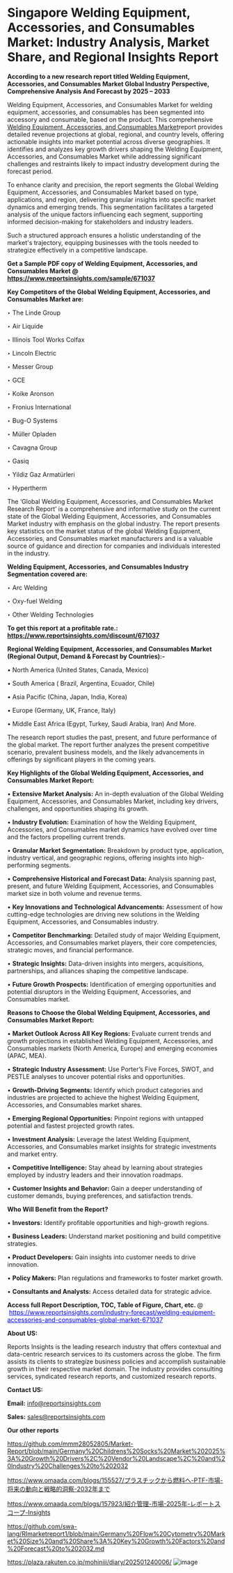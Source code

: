 # Singapore Welding Equipment, Accessories, and Consumables Market: Industry Analysis, Market Share, and Regional Insights Report

<strong>According to a new research report titled Welding Equipment, Accessories, and Consumables Market Global Industry Perspective, Comprehensive Analysis And Forecast by 2025 – 2033</strong>

Welding Equipment, Accessories, and Consumables Market for welding equipment, accessories, and consumables has been segmented into accessory and consumable, based on the product. This comprehensive <a href=https://www.reportsinsights.com/sample/671037>Welding Equipment, Accessories, and Consumables Market</a>report provides detailed revenue projections at global, regional, and country levels, offering actionable insights into market potential across diverse geographies. It identifies and analyzes key growth drivers shaping the Welding Equipment, Accessories, and Consumables Market while addressing significant challenges and restraints likely to impact industry development during the forecast period.

To enhance clarity and precision, the report segments the Global Welding Equipment, Accessories, and Consumables Market based on type, applications, and region, delivering granular insights into specific market dynamics and emerging trends. This segmentation facilitates a targeted analysis of the unique factors influencing each segment, supporting informed decision-making for stakeholders and industry leaders.

Such a structured approach ensures a holistic understanding of the market's trajectory, equipping businesses with the tools needed to strategize effectively in a competitive landscape.

<strong>Get a Sample PDF copy of Welding Equipment, Accessories, and Consumables Market </strong><strong>@<a href=https://www.reportsinsights.com/sample/671037 style=color:#0000ff;> https://www.reportsinsights.com/sample/671037</a></strong></font>

<strong>Key Competitors of the Global Welding Equipment, Accessories, and Consumables Market are:</strong>

‣ The Linde Group

‣ Air Liquide

‣ Illinois Tool Works Colfax

‣ Lincoln Electric

‣ Messer Group

‣ GCE

‣ Koike Aronson

‣ Fronius International

‣ Bug-O Systems

‣ Müller Opladen

‣ Cavagna Group

‣ Gasiq

‣ Yildiz Gaz Armatürleri

‣ Hypertherm

The ‘Global Welding Equipment, Accessories, and Consumables Market Research Report’ is a comprehensive and informative study on the current state of the Global Welding Equipment, Accessories, and Consumables Market industry with emphasis on the global industry. The report presents key statistics on the market status of the global Welding Equipment, Accessories, and Consumables market manufacturers and is a valuable source of guidance and direction for companies and individuals interested in the industry.

<strong>Welding Equipment, Accessories, and Consumables Industry Segmentation covered are:</strong>

‣ Arc Welding

‣ Oxy-fuel Welding

‣ Other Welding Technologies

<strong>To get this report at a profitable rate.: <a href=https://www.reportsinsights.com/discount/671037 style=color:#0000ff;>https://www.reportsinsights.com/discount/671037</a></strong></font>

<strong>Regional Welding Equipment, Accessories, and Consumables Market (Regional Output, Demand &amp; Forecast by Countries):-</strong>

• North America (United States, Canada, Mexico)

• South America ( Brazil, Argentina, Ecuador, Chile)

• Asia Pacific (China, Japan, India, Korea)

• Europe (Germany, UK, France, Italy)

• Middle East Africa (Egypt, Turkey, Saudi Arabia, Iran) And More.

The research report studies the past, present, and future performance of the global market. The report further analyzes the present competitive scenario, prevalent business models, and the likely advancements in offerings by significant players in the coming years.

<strong>Key Highlights of the Global Welding Equipment, Accessories, and Consumables Market Report:</strong>

• <strong>Extensive Market Analysis:</strong> An in-depth evaluation of the Global Welding Equipment, Accessories, and Consumables Market, including key drivers, challenges, and opportunities shaping its growth.

• <strong>Industry Evolution:</strong> Examination of how the Welding Equipment, Accessories, and Consumables market dynamics have evolved over time and the factors propelling current trends.

• <strong>Granular Market Segmentation:</strong> Breakdown by product type, application, industry vertical, and geographic regions, offering insights into high-performing segments.

• <strong>Comprehensive Historical and Forecast Data:</strong> Analysis spanning past, present, and future Welding Equipment, Accessories, and Consumables market size in both volume and revenue terms.

• <strong>Key Innovations and Technological Advancements:</strong> Assessment of how cutting-edge technologies are driving new solutions in the Welding Equipment, Accessories, and Consumables industry.

• <strong>Competitor Benchmarking:</strong> Detailed study of major Welding Equipment, Accessories, and Consumables market players, their core competencies, strategic moves, and financial performance.

• <strong>Strategic Insights:</strong> Data-driven insights into mergers, acquisitions, partnerships, and alliances shaping the competitive landscape.

• <strong>Future Growth Prospects:</strong> Identification of emerging opportunities and potential disruptors in the Welding Equipment, Accessories, and Consumables market.

<strong>Reasons to Choose the Global Welding Equipment, Accessories, and Consumables Market Report:</strong>

• <strong>Market Outlook Across All Key Regions:</strong> Evaluate current trends and growth projections in established Welding Equipment, Accessories, and Consumables markets (North America, Europe) and emerging economies (APAC, MEA).

• <strong>Strategic Industry Assessment:</strong> Use Porter’s Five Forces, SWOT, and PESTLE analyses to uncover potential risks and opportunities.

• <strong>Growth-Driving Segments:</strong> Identify which product categories and industries are projected to achieve the highest Welding Equipment, Accessories, and Consumables market shares.

• <strong>Emerging Regional Opportunities:</strong> Pinpoint regions with untapped potential and fastest projected growth rates.

• <strong>Investment Analysis:</strong> Leverage the latest Welding Equipment, Accessories, and Consumables market insights for strategic investments and market entry.

• <strong>Competitive Intelligence:</strong> Stay ahead by learning about strategies employed by industry leaders and their innovation roadmaps.

• <strong>Customer Insights and Behavior:</strong> Gain a deeper understanding of customer demands, buying preferences, and satisfaction trends.

<strong>Who Will Benefit from the Report?</strong>

• <strong>Investors:</strong> Identify profitable opportunities and high-growth regions.

• <strong>Business Leaders:</strong> Understand market positioning and build competitive strategies.

• <strong>Product Developers:</strong> Gain insights into customer needs to drive innovation.

• <strong>Policy Makers:</strong> Plan regulations and frameworks to foster market growth.

• <strong>Consultants and Analysts:</strong> Access detailed data for strategic advice.
</ul>
<strong>Access full Report Description, TOC, Table of Figure, Chart, etc. </strong>@  <a href=https://www.reportsinsights.com/industry-forecast/welding-equipment-accessories-and-consumables-global-market-671037 style=color:#0000ff;>https://www.reportsinsights.com/industry-forecast/welding-equipment-accessories-and-consumables-global-market-671037</a></font>

<strong><strong>About US</strong>:</strong>

Reports Insights is the leading research industry that offers contextual and data-centric research services to its customers across the globe. The firm assists its clients to strategize business policies and accomplish sustainable growth in their respective market domain. The industry provides consulting services, syndicated research reports, and customized research reports.

<strong>Contact US:</strong>

<p class=""""><b>Email:</b> <a href=mailto:info@reportsinsights.com>info@reportsinsights.com</a></p>
<p class=""""><b>Sales:</b> <a href=mailto:sales@reportsinsights.com>sales@reportsinsights.com</a></p>

<strong>Our other reports</strong>

<a href=https://github.com/mmm28052805/Market-Report/blob/main/Germany%20Childrens%20Socks%20Market%202025%3A%20Growth%20Drivers%2C%20Vendor%20Landscape%2C%20and%20Industry%20Challenges%20to%202032>https://github.com/mmm28052805/Market-Report/blob/main/Germany%20Childrens%20Socks%20Market%202025%3A%20Growth%20Drivers%2C%20Vendor%20Landscape%2C%20and%20Industry%20Challenges%20to%202032</a>

<a href=https://www.omaada.com/blogs/155527/プラスチックから燃料へ-PTF-市場-将来の動向と戦略的洞察-2032年まで>https://www.omaada.com/blogs/155527/プラスチックから燃料へ-PTF-市場-将来の動向と戦略的洞察-2032年まで</a>

<a href=https://www.omaada.com/blogs/157923/紹介管理-市場-2025年-レポートスコープ-Insights>https://www.omaada.com/blogs/157923/紹介管理-市場-2025年-レポートスコープ-Insights</a>

<a href=https://github.com/swa-lang/RImarketreport1/blob/main/Germany%20Flow%20Cytometry%20Market%20Size%20and%20Share%3A%20Key%20Growth%20Factors%20and%20Forecast%20to%202032.md>https://github.com/swa-lang/RImarketreport1/blob/main/Germany%20Flow%20Cytometry%20Market%20Size%20and%20Share%3A%20Key%20Growth%20Factors%20and%20Forecast%20to%202032.md</a>

<a href=https://plaza.rakuten.co.jp/mohiniii/diary/202501240006/>https://plaza.rakuten.co.jp/mohiniii/diary/202501240006/</a>
![image](https://github.com/user-attachments/assets/50f1369a-0929-40ac-a973-49e25f485fbb)
